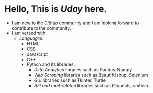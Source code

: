 # Hello, This is _Uday_ here.
- I am new to the _Github_ community and I am looking forward to contribute to the community.
- I am versed with:
  - _Languages_:
    - HTML
    - CSS
    - Javascript
    - C++
    - Python and its libraries:
      - _Data Analytics_ libraries  such as Pandas, Numpy
      - _Web Scraping_ libraries such as Beautifulsoup, Selenium
      - _GUI_ libraries such as Tkinter, Turtle
      - _API and mail-related_ libraries such as Requests, smtblib

